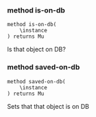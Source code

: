 ### method is-on-db

```perl6
method is-on-db(
    \instance
) returns Mu
```

Is that object on DB?

### method saved-on-db

```perl6
method saved-on-db(
    \instance
) returns Mu
```

Sets that that object is on DB

